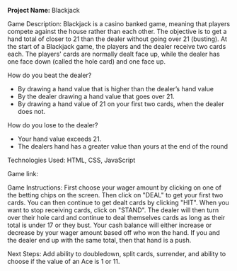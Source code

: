 <strong>Project Name:</strong> Blackjack

Game Description: Blackjack is a casino banked game, meaning that players compete against the house rather than each other. The objective is to get a hand total of closer to 21 than the dealer without                      going over 21 (busting). At the start of a Blackjack game, the players and the dealer receive two cards each. The players' cards are normally dealt face up, while the dealer has one                        face down (called the hole card) and one face up.

How do you beat the dealer?

- By drawing a hand value that is higher than the dealer’s hand value
- By the dealer drawing a hand value that goes over 21.
- By drawing a hand value of 21 on your first two cards, when the dealer does not.

How do you lose to the dealer? 

- Your hand value exceeds 21.
- The dealers hand has a greater value than yours at the end of the round
                     
Technologies Used: HTML, CSS, JavaScript

Game link: 

Game Instructions: First choose your wager amount by clicking on one of the betting chips on the screen. Then click on "DEAL" to get your first two cards. You can then continue to get dealt cards by clicking "HIT". When you want to stop receiving cards, click on "STAND". The dealer will then turn over their hole card and continue to deal themselves cards as long as their total is under 17 or they bust. Your cash balance will either increase or decrease by your wager amount based off who won the hand. If you and the dealer end up with the same total, then that hand is a push.  

Next Steps: Add ability to doubledown, split cards, surrender, and ability to choose if the value of an Ace is 1 or 11.
